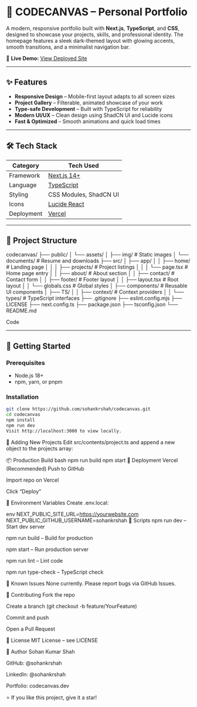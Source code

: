 # 🚀 CODECANVAS – Personal Portfolio

A modern, responsive portfolio built with **Next.js**, **TypeScript**, and **CSS**, designed to showcase your projects, skills, and professional identity. The homepage features a sleek dark-themed layout with glowing accents, smooth transitions, and a minimalist navigation bar.

🔗 **Live Demo:** [View Deployed Site](https://your-deployment-link.com)

---

## ✨ Features

- **Responsive Design** – Mobile-first layout adapts to all screen sizes
- **Project Gallery** – Filterable, animated showcase of your work
- **Type-safe Development** – Built with TypeScript for reliability
- **Modern UI/UX** – Clean design using ShadCN UI and Lucide icons
- **Fast & Optimized** – Smooth animations and quick load times

---

## 🛠️ Tech Stack

| Category     | Tech Used                     |
|--------------|-------------------------------|
| Framework    | [Next.js 14+](https://nextjs.org/) |
| Language     | [TypeScript](https://www.typescriptlang.org/) |
| Styling      | CSS Modules, ShadCN UI        |
| Icons        | [Lucide React](https://lucide.dev/) |
| Deployment   | [Vercel](https://vercel.com/) |

---

## 📂 Project Structure

codecanvas/ ├── public/ │ └── assets/ │ ├── img/ # Static images │ └── documents/ # Resume and downloads ├── src/ │ ├── app/ │ │ ├── home/ # Landing page │ │ │ ├── projects/ # Project listings │ │ │ └── page.tsx # Home page entry │ │ ├── about/ # About section │ │ ├── contact/ # Contact form │ │ ├── footer/ # Footer layout │ │ ├── layout.tsx # Root layout │ │ └── globals.css # Global styles │ ├── components/ # Reusable UI components │ ├── TS/ │ │ ├── context/ # Context providers │ │ └── types/ # TypeScript interfaces ├── .gitignore ├── eslint.config.mjs ├── LICENSE ├── next.config.ts ├── package.json ├── tsconfig.json └── README.md

Code

---

## 🚀 Getting Started

### Prerequisites

- Node.js 18+
- npm, yarn, or pnpm

### Installation

```bash
git clone https://github.com/sohankrshah/codecanvas.git
cd codecanvas
npm install
npm run dev
Visit http://localhost:3000 to view locally.
```
📝 Adding New Projects
Edit src/contents/project.ts and append a new object to the projects array:

📦 Production Build
bash
npm run build
npm start
🚢 Deployment
Vercel (Recommended)
Push to GitHub

Import repo on Vercel

Click “Deploy”

📄 Environment Variables
Create .env.local:

env
NEXT_PUBLIC_SITE_URL=https://yourwebsite.com
NEXT_PUBLIC_GITHUB_USERNAME=sohankrshah
🧪 Scripts
npm run dev – Start dev server

npm run build – Build for production

npm start – Run production server

npm run lint – Lint code

npm run type-check – TypeScript check

🐛 Known Issues
None currently. Please report bugs via GitHub Issues.

🤝 Contributing
Fork the repo

Create a branch (git checkout -b feature/YourFeature)

Commit and push

Open a Pull Request

📜 License
MIT License – see LICENSE

👤 Author
Sohan Kumar Shah

GitHub: @sohankrshah

LinkedIn: @sohankrshah

Portfolio: codecanvas.dev

⭐ If you like this project, give it a star!